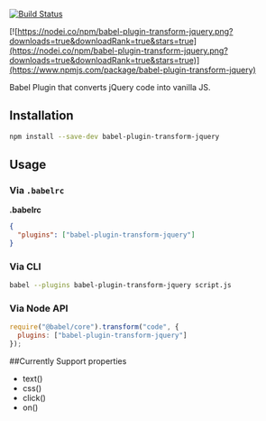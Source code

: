 [![Build Status](https://travis-ci.org/sanchitanand/babel-plugin-transform-jquery.png?branch=master)](https://travis-ci.org/sanchitanand/babel-plugin-transform-jquery)

[![https://nodei.co/npm/babel-plugin-transform-jquery.png?downloads=true&downloadRank=true&stars=true](https://nodei.co/npm/babel-plugin-transform-jquery.png?downloads=true&downloadRank=true&stars=true)](https://www.npmjs.com/package/babel-plugin-transform-jquery)


Babel Plugin that converts jQuery code into vanilla JS.


## Installation

```sh
npm install --save-dev babel-plugin-transform-jquery
```

## Usage

### Via `.babelrc`

**.babelrc**

```json
{
  "plugins": ["babel-plugin-transform-jquery"]
}
```

### Via CLI

```sh
babel --plugins babel-plugin-transform-jquery script.js
```

### Via Node API

```javascript
require("@babel/core").transform("code", {
  plugins: ["babel-plugin-transform-jquery"]
});
```

##Currently Support properties

- text()
- css()
- click()
- on()


